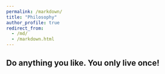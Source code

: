 ```yaml
---
permalink: /markdown/
title: "Philosophy"
author_profile: true
redirect_from: 
  - /md/
  - /markdown.html
---
```


## Do anything you like. You only live once!